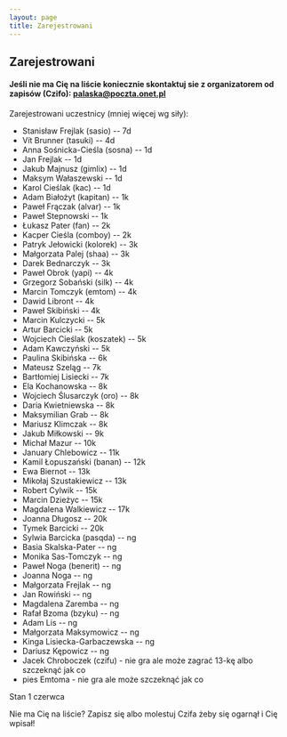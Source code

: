 ```yaml
---
layout: page
title: Zarejestrowani
---
```


## Zarejestrowani

#### Jeśli nie ma Cię na liście koniecznie skontaktuj sie z organizatorem od zapisów (Czifo): palaska@poczta.onet.pl

Zarejestrowani uczestnicy (mniej więcej wg siły):

- Stanisław Frejlak (sasio) -- 7d
- Vít Brunner (tasuki) -- 4d
- Anna Sośnicka-Cieśla (sosna) -- 1d
- Jan Frejlak -- 1d
- Jakub Majnusz (gimlix) -- 1d
- Maksym Wałaszewski -- 1d
- Karol Cieślak (kac) -- 1d
- Adam Białożyt (kapitan) -- 1k
- Paweł Frączak (alvar) -- 1k
- Paweł Stepnowski -- 1k
- Łukasz Pater (fan) -- 2k
- Kacper Cieśla (comboy) -- 2k
- Patryk Jełowicki (kolorek) -- 3k
- Małgorzata Palej (shaa) -- 3k
- Darek Bednarczyk -- 3k
- Paweł Obrok (yapi) -- 4k
- Grzegorz Sobański (silk) -- 4k
- Marcin Tomczyk (emtom) -- 4k
- Dawid Libront -- 4k
- Paweł Skibiński -- 4k
- Marcin Kulczycki -- 5k
- Artur Barcicki -- 5k
- Wojciech Cieślak (koszatek) -- 5k
- Adam Kawczyński -- 5k
- Paulina Skibińska -- 6k
- Mateusz Szeląg -- 7k
- Bartłomiej Lisiecki -- 7k
- Ela Kochanowska -- 8k
- Wojciech Ślusarczyk (oro) -- 8k
- Daria Kwietniewska -- 8k
- Maksymilian Grab -- 8k
- Mariusz Klimczak -- 8k
- Jakub Miłkowski -- 9k
- Michał Mazur -- 10k
- January Chlebowicz -- 11k
- Kamil Łopuszański (banan) -- 12k
- Ewa Biernot -- 13k
- Mikołaj Szustakiewicz -- 13k
- Robert Cylwik -- 15k
- Marcin Dzieżyc -- 15k
- Magdalena Walkiewicz -- 17k
- Joanna Długosz -- 20k
- Tymek Barcicki -- 20k
- Sylwia Barcicka (pasqda) -- ng
- Basia Skalska-Pater -- ng
- Monika Sas-Tomczyk -- ng
- Paweł Noga (benerit) -- ng
- Joanna Noga -- ng
- Małgorzata Frejlak -- ng
- Jan Rowiński -- ng
- Magdalena Zaremba -- ng
- Rafał Bzoma (bzyku) -- ng
- Adam Lis -- ng
- Małgorzata Maksymowicz -- ng
- Kinga Lisiecka-Garbaczewska -- ng
- Dariusz Kępowicz -- ng
- Jacek Chroboczek (czifu) - nie gra ale może zagrać 13-kę albo szczeknąć jak co
- pies Emtoma - nie gra ale może szczeknąć jak co





Stan 1 czerwca

Nie ma Cię na liście?  Zapisz się albo molestuj Czifa żeby się ogarnął i Cię wpisał!

